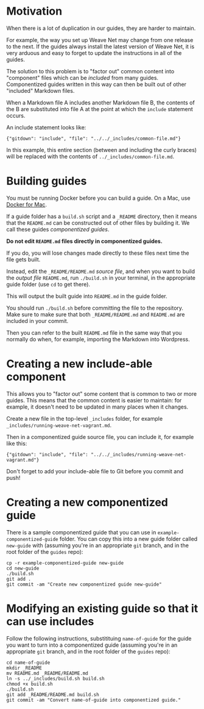 # Motivation

When there is a lot of duplication in our guides, they are harder to maintain.

For example, the way you set up Weave Net may change from one release to the next.
If the guides always install the latest version of Weave Net, it is very arduous and easy to forget to update the instructions in all of the guides.

The solution to this problem is to "factor out" common content into "component" files which can be _included_ from many guides.
Componentized guides written in this way can then be built out of other "included" Markdown files.

When a Markdown file A includes another Markdown file B, the contents of the B are substituted into file A at the point at which the `include` statement occurs.

An include statement looks like:
```
{"gitdown": "include", "file": "../../_includes/common-file.md"}
```

In this example, this entire section (between and including the curly braces) will be replaced with the contents of `../_includes/common-file.md`.

# Building guides

You must be running Docker before you can build a guide.
On a Mac, use [Docker for Mac](https://docs.docker.com/docker-for-mac/).

If a guide folder has a `build.sh` script and a `_README` directory, then it means that the `README.md` can be constructed out of other files by building it.
We call these guides _componentized guides_.

**Do not edit `README.md` files directly in componentized guides.**

If you do, you will lose changes made directly to these files next time the file gets built.

Instead, edit the `_README/README.md` _source file_, and when you want to build the _output file_ `README.md`, run `./build.sh` in your terminal, in the appropriate guide folder (use `cd` to get there).

This will output the built guide into `README.md` in the guide folder.

You should run `./build.sh` before committing the file to the repository.
Make sure to make sure that both `_README/README.md` and `README.md` are included in your commit.

Then you can refer to the built `README.md` file in the same way that you normally do when, for example, importing the Markdown into Wordpress.

# Creating a new include-able component

This allows you to "factor out" some content that is common to two or more guides.
This means that the common content is easier to maintain: for example, it doesn't need to be updated in many places when it changes.

Create a new file in the top-level `_includes` folder, for example `_includes/running-weave-net-vagrant.md`.

Then in a componentized guide source file, you can include it, for example like this:

```
{"gitdown": "include", "file": "../../_includes/running-weave-net-vagrant.md"}
```

Don't forget to add your include-able file to Git before you commit and push!

# Creating a new componentized guide

There is a sample componentized guide that you can use in `example-componentized-guide` folder.
You can copy this into a new guide folder called `new-guide` with (assuming you're in an appropriate `git` branch, and in the root folder of the `guides` repo):

```
cp -r example-componentized-guide new-guide
cd new-guide
./build.sh
git add .
git commit -am "Create new componentized guide new-guide"
```

# Modifying an existing guide so that it can use includes

Follow the following instructions, substitituing `name-of-guide` for the guide you want to turn into a componentized guide (assuming you're in an appropriate `git` branch, and in the root folder of the `guides` repo):

```
cd name-of-guide
mkdir _README
mv README.md _README/README.md
ln -s ../_includes/build.sh build.sh
chmod +x build.sh
./build.sh
git add _README/README.md build.sh
git commit -am "Convert name-of-guide into componentized guide."
```
